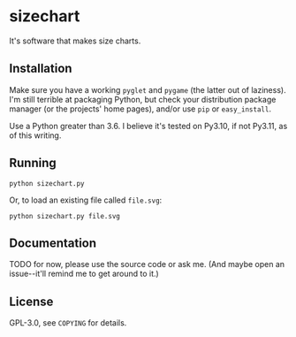 # sizechart

It's software that makes size charts.

## Installation

Make sure you have a working `pyglet` and `pygame` (the latter out of
laziness). I'm still terrible at packaging Python, but check your distribution
package manager (or the projects' home pages), and/or use `pip` or
`easy_install`.

Use a Python greater than 3.6. I believe it's tested on Py3.10, if not Py3.11,
as of this writing.

## Running

```
python sizechart.py
```

Or, to load an existing file called `file.svg`:

```
python sizechart.py file.svg
```

## Documentation

TODO for now, please use the source code or ask me. (And maybe open an
issue--it'll remind me to get around to it.)

## License

GPL-3.0, see `COPYING` for details.
